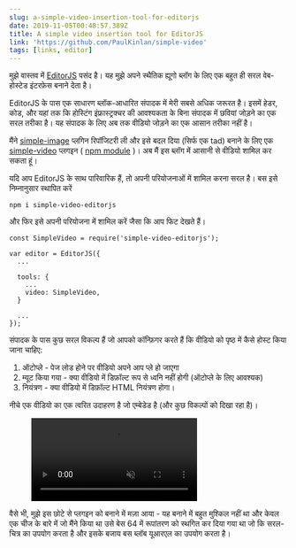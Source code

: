 ```yaml
---
slug: a-simple-video-insertion-tool-for-editorjs
date: 2019-11-05T00:48:57.389Z
title: A simple video insertion tool for EditorJS
link: 'https://github.com/PaulKinlan/simple-video'
tags: [links, editor]
---
```


मुझे वास्तव में [EditorJS](https://editorjs.io/) पसंद है। यह मुझे अपने स्थैतिक ह्यूगो ब्लॉग के लिए एक बहुत ही सरल वेब-होस्टेड इंटरफ़ेस बनाने देता है।

EditorJS के पास एक साधारण ब्लॉक-आधारित संपादक में मेरी सबसे अधिक जरूरत है। इसमें हेडर, कोड, और यहां तक कि होस्टिंग इंफ्रास्ट्रक्चर की आवश्यकता के बिना संपादक में छवियां जोड़ने का एक सरल तरीका है। यह संपादक के लिए अब तक वीडियो जोड़ने का एक आसान तरीका नहीं है।

मैंने [simple-image](https://github.com/editor-js/simple-image) प्लगिन रिपॉजिटरी ली और इसे बदल दिया (सिर्फ एक tad) बनाने के लिए एक [simple-video](https://github.com/PaulKinlan/simple-video) प्लगइन ( [npm module](https://www.npmjs.com/package/simple-video-editorjs) )। अब मैं इस ब्लॉग में आसानी से वीडियो शामिल कर सकता हूं।

यदि आप EditorJS के साथ पारिवारिक हैं, तो अपनी परियोजनाओं में शामिल करना सरल है। बस इसे निम्नानुसार स्थापित करें

```
npm i simple-video-editorjs
```

और फिर इसे अपनी परियोजना में शामिल करें जैसा कि आप फिट देखते हैं।

```
const SimpleVideo = require('simple-video-editorjs');

var editor = EditorJS({
  ...
  
  tools: {
    ...
    video: SimpleVideo,
  }
  
  ...
});
```

संपादक के पास कुछ सरल विकल्प हैं जो आपको कॉन्फ़िगर करते हैं कि वीडियो को पृष्ठ में कैसे होस्ट किया जाना चाहिए:

1. ऑटोप्ले - पेज लोड होने पर वीडियो अपने आप प्ले हो जाएगा
1. म्यूट किया गया - क्या वीडियो में डिफ़ॉल्ट रूप से ध्वनि नहीं होगी (ऑटोप्ले के लिए आवश्यक)
1. नियंत्रण - क्या वीडियो में डिफ़ॉल्ट HTML नियंत्रण होगा।

नीचे एक वीडियो का एक त्वरित उदाहरण है जो एम्बेडेड है (और कुछ विकल्पों को दिखा रहा है)।

<figure><video src="/videos/2019-11-06-a-simple-video-insertion-tool-for-editorjs-0.mp4" alt="Showing Options for EditorJS simple video." autoplay muted></video></figure>

वैसे भी, मुझे इस छोटे से प्लगइन को बनाने में मज़ा आया - यह बनाने में बहुत मुश्किल नहीं था और केवल एक चीज के बारे में जो मैंने किया था उसे बेस 64 में रूपांतरण को स्थगित कर दिया गया था जो कि सरल-चित्र का उपयोग करता है और इसके बजाय बस ब्लॉब यूआरएल का उपयोग करता है।